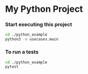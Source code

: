 # My Python Project

### Start executing this project

```bash
cd ./python_example
python3 -m usecases.main
```

### To run a tests
```bash
cd ./python_example
pytest
```